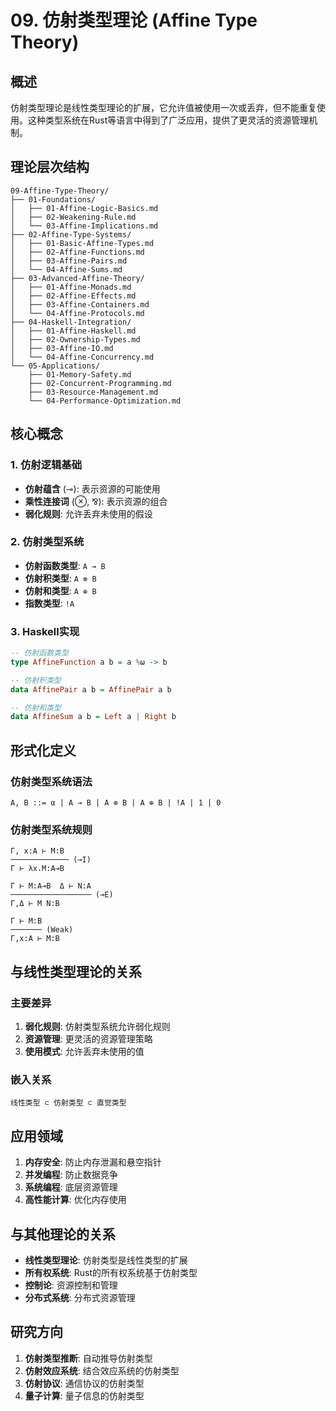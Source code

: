 # 09. 仿射类型理论 (Affine Type Theory)

## 概述

仿射类型理论是线性类型理论的扩展，它允许值被使用一次或丢弃，但不能重复使用。这种类型系统在Rust等语言中得到了广泛应用，提供了更灵活的资源管理机制。

## 理论层次结构

```
09-Affine-Type-Theory/
├── 01-Foundations/
│   ├── 01-Affine-Logic-Basics.md
│   ├── 02-Weakening-Rule.md
│   └── 03-Affine-Implications.md
├── 02-Affine-Type-Systems/
│   ├── 01-Basic-Affine-Types.md
│   ├── 02-Affine-Functions.md
│   ├── 03-Affine-Pairs.md
│   └── 04-Affine-Sums.md
├── 03-Advanced-Affine-Theory/
│   ├── 01-Affine-Monads.md
│   ├── 02-Affine-Effects.md
│   ├── 03-Affine-Containers.md
│   └── 04-Affine-Protocols.md
├── 04-Haskell-Integration/
│   ├── 01-Affine-Haskell.md
│   ├── 02-Ownership-Types.md
│   ├── 03-Affine-IO.md
│   └── 04-Affine-Concurrency.md
└── 05-Applications/
    ├── 01-Memory-Safety.md
    ├── 02-Concurrent-Programming.md
    ├── 03-Resource-Management.md
    └── 04-Performance-Optimization.md
```

## 核心概念

### 1. 仿射逻辑基础

- **仿射蕴含** (⊸): 表示资源的可能使用
- **乘性连接词** (⊗, ⅋): 表示资源的组合
- **弱化规则**: 允许丢弃未使用的假设

### 2. 仿射类型系统

- **仿射函数类型**: `A ⊸ B`
- **仿射积类型**: `A ⊗ B`
- **仿射和类型**: `A ⊕ B`
- **指数类型**: `!A`

### 3. Haskell实现

```haskell
-- 仿射函数类型
type AffineFunction a b = a %ω -> b

-- 仿射积类型
data AffinePair a b = AffinePair a b

-- 仿射和类型
data AffineSum a b = Left a | Right b
```

## 形式化定义

### 仿射类型系统语法

```
A, B ::= α | A ⊸ B | A ⊗ B | A ⊕ B | !A | 1 | 0
```

### 仿射类型系统规则

```
Γ, x:A ⊢ M:B
───────────── (⊸I)
Γ ⊢ λx.M:A⊸B

Γ ⊢ M:A⊸B  Δ ⊢ N:A
────────────────── (⊸E)
Γ,Δ ⊢ M N:B

Γ ⊢ M:B
─────── (Weak)
Γ,x:A ⊢ M:B
```

## 与线性类型理论的关系

### 主要差异

1. **弱化规则**: 仿射类型系统允许弱化规则
2. **资源管理**: 更灵活的资源管理策略
3. **使用模式**: 允许丢弃未使用的值

### 嵌入关系

```
线性类型 ⊂ 仿射类型 ⊂ 直觉类型
```

## 应用领域

1. **内存安全**: 防止内存泄漏和悬空指针
2. **并发编程**: 防止数据竞争
3. **系统编程**: 底层资源管理
4. **高性能计算**: 优化内存使用

## 与其他理论的关系

- **线性类型理论**: 仿射类型是线性类型的扩展
- **所有权系统**: Rust的所有权系统基于仿射类型
- **控制论**: 资源控制和管理
- **分布式系统**: 分布式资源管理

## 研究方向

1. **仿射类型推断**: 自动推导仿射类型
2. **仿射效应系统**: 结合效应系统的仿射类型
3. **仿射协议**: 通信协议的仿射类型
4. **量子计算**: 量子信息的仿射类型
